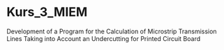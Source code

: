 # Kurs_3_MIEM
Development of a Program for the Calculation of Microstrip Transmission Lines Taking into Account an Undercutting for Printed Circuit Board
